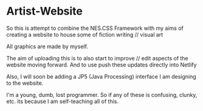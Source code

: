 # Artist-Website

So this is attempt to combine the NES.CSS Framework with my aims of creating a website to house some of fiction writing // visual art


All graphics are made by myself. 

The aim of uploading this is to also start to improve // edit aspects of the website moving forward. And to use push these updates directly into Netlify

Also, I will soon be adding a JP5 (Java Processing) interface I am designing to the website. 

I'm a young, dumb, lost programmer. So if any of these is confusing, clunky, etc. its because I am self-teaching all of this. 
